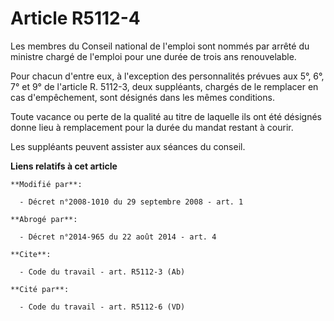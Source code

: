# Article R5112-4

Les membres du Conseil national de l'emploi sont nommés par arrêté du ministre chargé de l'emploi pour une durée de trois ans
renouvelable. 

Pour chacun d'entre eux, à l'exception des personnalités prévues aux 5°, 6°, 7° et 9° de l'article R. 5112-3, deux
suppléants, chargés de le remplacer en cas d'empêchement, sont désignés dans les mêmes conditions. 

Toute vacance ou perte de la qualité au titre de laquelle ils ont été désignés donne lieu à remplacement pour la durée du
mandat restant à courir. 

Les suppléants peuvent assister aux séances du conseil.

**Liens relatifs à cet article**

	**Modifié par**:

	  - Décret n°2008-1010 du 29 septembre 2008 - art. 1

	**Abrogé par**:

	  - Décret n°2014-965 du 22 août 2014 - art. 4

	**Cite**:

	  - Code du travail - art. R5112-3 (Ab)

	**Cité par**:

	  - Code du travail - art. R5112-6 (VD)
